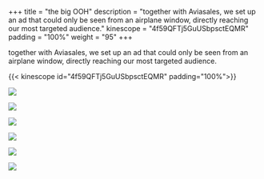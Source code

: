 +++
title = "the big OOH"
description = "together with Aviasales, we set up an ad that could only be seen from an airplane window, directly reaching our most targeted audience."
kinescope = "4f59QFTj5GuUSbpsctEQMR"
padding = "100%"
weight = "95"
+++

together with Aviasales, we set up an ad that could only be seen from an airplane window, directly reaching our most targeted audience.

{{< kinescope id="4f59QFTj5GuUSbpsctEQMR" padding="100%">}}

![](/../../img/salo/salo-more-1.jpg)

![](/../../img/salo/salo-more-2.jpg)

![](/../../img/salo/salo-more-3.jpg)

![](/../../img/salo/salo-more-4.jpg)

![](/../../img/salo/salo-more-5.jpg)

![](/../../img/salo/salo-more-6.jpg)